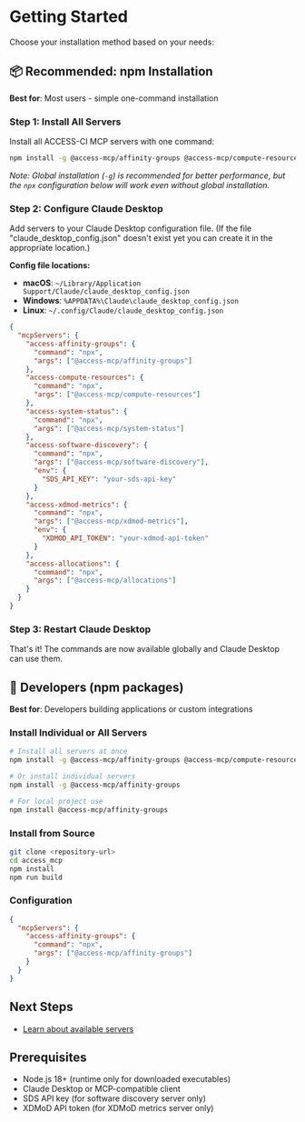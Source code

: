 # Getting Started

Choose your installation method based on your needs:

## 📦 Recommended: npm Installation

**Best for**: Most users - simple one-command installation

### Step 1: Install All Servers

Install all ACCESS-CI MCP servers with one command:

```bash
npm install -g @access-mcp/affinity-groups @access-mcp/compute-resources @access-mcp/system-status @access-mcp/software-discovery @access-mcp/xdmod-metrics @access-mcp/allocations
```

_Note: Global installation (`-g`) is recommended for better performance, but the `npx` configuration below will work even without global installation._

### Step 2: Configure Claude Desktop

Add servers to your Claude Desktop configuration file. (If the file "claude_desktop_config.json" doesn't exist yet you can create it in the appropriate location.)

**Config file locations:**

- **macOS**: `~/Library/Application Support/Claude/claude_desktop_config.json`
- **Windows**: `%APPDATA%\Claude\claude_desktop_config.json`
- **Linux**: `~/.config/Claude/claude_desktop_config.json`

```json
{
  "mcpServers": {
    "access-affinity-groups": {
      "command": "npx",
      "args": ["@access-mcp/affinity-groups"]
    },
    "access-compute-resources": {
      "command": "npx",
      "args": ["@access-mcp/compute-resources"]
    },
    "access-system-status": {
      "command": "npx",
      "args": ["@access-mcp/system-status"]
    },
    "access-software-discovery": {
      "command": "npx",
      "args": ["@access-mcp/software-discovery"],
      "env": {
        "SDS_API_KEY": "your-sds-api-key"
      }
    },
    "access-xdmod-metrics": {
      "command": "npx",
      "args": ["@access-mcp/xdmod-metrics"],
      "env": {
        "XDMOD_API_TOKEN": "your-xdmod-api-token"
      }
    },
    "access-allocations": {
      "command": "npx",
      "args": ["@access-mcp/allocations"]
    }
  }
}
```

### Step 3: Restart Claude Desktop

That's it! The commands are now available globally and Claude Desktop can use them.


## 🔧 Developers (npm packages)

**Best for**: Developers building applications or custom integrations

### Install Individual or All Servers

```bash
# Install all servers at once
npm install -g @access-mcp/affinity-groups @access-mcp/compute-resources @access-mcp/system-status @access-mcp/software-discovery @access-mcp/xdmod-metrics @access-mcp/allocations

# Or install individual servers
npm install -g @access-mcp/affinity-groups

# For local project use
npm install @access-mcp/affinity-groups
```

### Install from Source

```bash
git clone <repository-url>
cd access_mcp
npm install
npm run build
```

### Configuration

```json
{
  "mcpServers": {
    "access-affinity-groups": {
      "command": "npx",
      "args": ["@access-mcp/affinity-groups"]
    }
  }
}
```

## Next Steps

- [Learn about available servers](/servers/)

## Prerequisites

- Node.js 18+ (runtime only for downloaded executables)
- Claude Desktop or MCP-compatible client
- SDS API key (for software discovery server only)
- XDMoD API token (for XDMoD metrics server only)
